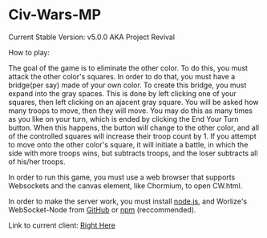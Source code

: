 Civ-Wars-MP
===========

Current Stable Version: v5.0.0 AKA Project Revival

How to play:

The goal of the game is to eliminate the other color. To do this, you must attack the other color's squares. In order to do that, you must have a bridge(per say) made of your own color. To create this bridge, you must expand into the gray spaces. This is done by left clicking one of your squares, then left clicking on an ajacent gray square. You will be asked how many troops to move, then they will move. You may do this as many times as you like on your turn, which is ended by clicking the End Your Turn button. When this happens, the button will change to the other color, and all of the controlled squares will increase their troop count by 1. If you attempt to move onto the other color's square, it will initiate a battle, in which the side with more troops wins, but subtracts troops, and the loser subtracts all of his/her troops.

In order to run this game, you must use a web browser that supports Websockets and the canvas element, like Chormium, to open CW.html.

In order to make the server work, you must install <a href="http://nodejs.org/download/">node.js</a>, and Worlize's WebSocket-Node from <a href="https://github.com/Worlize/WebSocket-Node">GitHub</a> or <a href="https://npmjs.org/package/websocket">npm</a> (reccommended).

Link to current client: <a href="http://htmlpreview.github.io/?https://github.com/techy1157/Civ-Wars-MP/blob/master/Civ%20Wars.html">Right Here</a>
